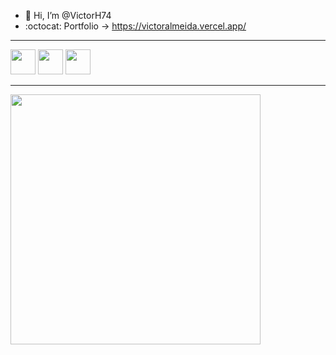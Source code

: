 - 👋 Hi, I’m @VictorH74
- :octocat: Portfolio -> https://victoralmeida.vercel.app/

<hr>

<div>
  <img width="40em" src="https://cdn.jsdelivr.net/gh/devicons/devicon/icons/typescript/typescript-original.svg" />    
  <img width="40em" src="https://cdn.jsdelivr.net/gh/devicons/devicon/icons/react/react-original.svg" />
  <img width="40em" src="https://cdn.jsdelivr.net/gh/devicons/devicon/icons/nodejs/nodejs-original.svg" />
</div>

<hr>

<img height="400em" src="https://github-readme-stats.vercel.app/api/top-langs/?username=VictorH74&langs_count=8&theme=chartreuse-dark"/>

